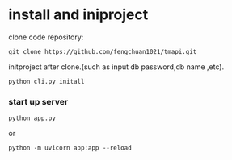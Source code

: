 # install and iniproject

clone code repository:

```
git clone https://github.com/fengchuan1021/tmapi.git
```

initproject after clone.(such as input db password,db name ,etc).

```
python cli.py initall
```



### start up server

```
python app.py
```

or

```
python -m uvicorn app:app --reload
```

